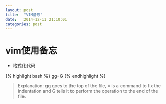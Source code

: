 ```yaml
---
layout: post
title:  "VIM备忘"
date:   2014-12-11 21:10:01
categories: post
---
```


# vim使用备忘

* 格式化代码

{% highlight bash %}
gg=G
{% endhighlight %}
> Explanation: gg goes to the top of the file, = is a command to fix the indentation and G tells it to perform the operation to the end of the file.
